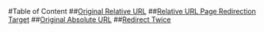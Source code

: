 #Table of Content
##[Original Relative URL](redirectiondemo.md)
##[Relative URL Page Redirection Target](target.md)
##[Original Absolute URL](absoluteurldemo.md)
##[Redirect Twice](firstredirect.md)
